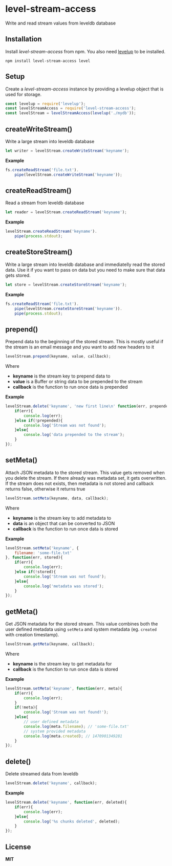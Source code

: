 # level-stream-access

Write and read stream values from leveldb database

## Installation

Install _level-stream-access_ from npm. You also need [levelup](https://www.npmjs.com/package/levelup) to be installed.

```
npm install level-stream-access level
```

## Setup

Create a _level-stream-access_ instance by providing a levelup object that is used for storage.

```javascript
const levelup = require('levelup');
const levelStreamAccess = require('level-stream-access');
const levelStream = levelStreamAccess(levelup('./mydb'));
```

## createWriteStream()

Write a large stream into leveldb database

```javascript
let writer = levelStream.createWriteStream('keyname');
```

**Example**

```javascript
fs.createReadStream('file.txt').
    pipe(levelStream.createWriteStream('keyname'));
```

## createReadStream()

Read a stream from leveldb database

```javascript
let reader = levelStream.createReadStream('keyname');
```

**Example**

```javascript
levelStream.createReadStream('keyname').
    pipe(process.stdout);
```

## createStoreStream()

Write a large stream into leveldb database and immediatelly read the stored data. Use it if you want to pass on data but you need to make sure that data gets stored.

```javascript
let store = levelStream.createStoreStream('keyname');
```

**Example**

```javascript
fs.createReadStream('file.txt').
    pipe(levelStream.createStoreStream('keyname')).
    pipe(process.stdout);
```

## prepend()

Prepend data to the beginning of the stored stream. This is mostly useful if the stream is an email
message and you want to add new headers to it

```javascript
levelStream.prepend(keyname, value, callback);
```

Where

- **keyname** is the stream key to prepend data to
- **value** is a Buffer or string data to be prepended to the stream
- **callback** is the function to run once data is prepended

**Example**

```javascript
levelStream.delete('keyname', 'new first line\n' function(err, prepended){
    if(err){
        console.log(err);
    }else if(!prepended){
        console.log('Stream was not found');
    }else{
        console.log('data prepended to the stream');
    }
});
```

## setMeta()

Attach JSON metadata to the stored stream. This value gets removed when you delete the stream.
If there already was metadata set, it gets overwritten. If the stream does not exists, then metadata
is not stored and callback returns false, otherwise it returns true

```javascript
levelStream.setMeta(keyname, data, callback);
```

Where

- **keyname** is the stream key to add metadata to
- **data** is an object that can be converted to JSON
- **callback** is the function to run once data is stored

**Example**

```javascript
levelStream.setMeta('keyname', {
    filename: 'some-file.txt'
}, function(err, stored){
    if(err){
        console.log(err);
    }else if(!stored){
        console.log('Stream was not found');
    }else{
        console.log('metadata was stored');
    }
});
```

## getMeta()

Get JSON metadata for the stored stream. This value combines both the user defined metadata
using `setMeta` and system metadata (eg. `created` with creation timestamp).

```javascript
levelStream.getMeta(keyname, callback);
```

Where

- **keyname** is the stream key to get metadata for
- **callback** is the function to run once data is stored

**Example**

```javascript
levelStream.setMeta('keyname', function(err, meta){
    if(err){
        console.log(err);
    }
    if(!meta){
        console.log('Stream was not found!');
    }else{
        // user defined metadata
        console.log(meta.filename); // 'some-file.txt'
        // system provided metadata
        console.log(meta.created); // 1470901349281
    }
});
```

## delete()

Delete streamed data from leveldb

```javascript
levelStream.delete('keyname', callback);
```

**Example**

```javascript
levelStream.delete('keyname', function(err, deleted){
    if(err){
        console.log(err);
    }else{
        console.log('%s chunks deleted', deleted);
    }
});
```

## License

**MIT**
